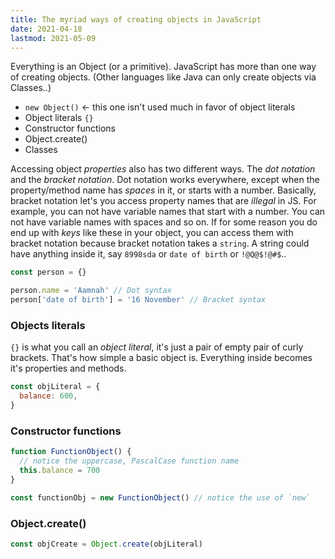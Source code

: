```yaml
---
title: The myriad ways of creating objects in JavaScript
date: 2021-04-18
lastmod: 2021-05-09
---
```


Everything is an Object (or a primitive). JavaScript has more than one way of creating objects. (Other languages like Java can only create objects via Classes..)

- `new Object()` <- this one isn't used much in favor of object literals
- Object literals `{}`
- Constructor functions
- Object.create()
- Classes

Accessing object _properties_ also has two different ways. The _dot notation_ and the _bracket notation_. Dot notation works everywhere, except when the property/method name has _spaces_ in it, or starts with a number. Basically, bracket notation let's you access property names that are _illegal_ in JS. For example, you can not have variable names that start with a number. You can not have variable names with spaces and so on. If for some reason you do end up with _keys_ like these in your object, you can access them with bracket notation because bracket notation takes a `string`. A string could have anything inside it, say `8998sda` or `date of birth` or `!@Q@$!@#$`..

```js
const person = {}

person.name = 'Aamnah' // Dot syntax
person['date of birth'] = '16 November' // Bracket syntax
```

### Objects literals

`{}` is what you call an _object literal_, it's just a pair of empty pair of curly brackets. That's how simple a basic object is. Everything inside becomes it's properties and methods.

```js
const objLiteral = {
  balance: 600,
}
```

### Constructor functions

```js
function FunctionObject() {
  // notice the uppercase, PascalCase function name
  this.balance = 700
}

const functionObj = new FunctionObject() // notice the use of `new`
```

### Object.create()

```js
const objCreate = Object.create(objLiteral)
```
